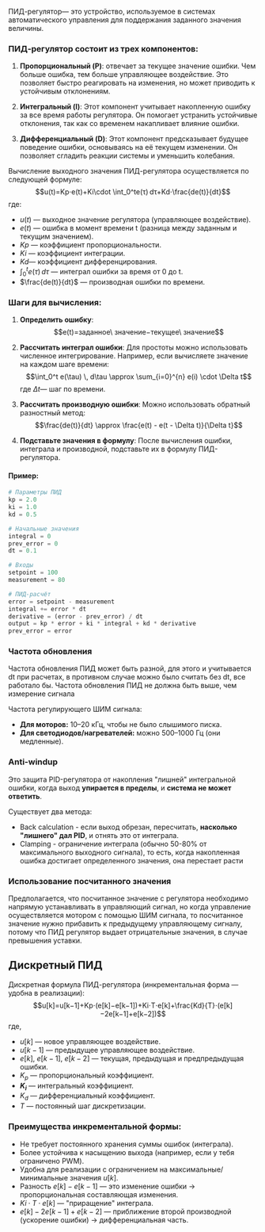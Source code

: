ПИД-регулятор— это устройство, используемое в системах автоматического управления для поддержания заданного значения величины. 

### ПИД-регулятор состоит из трех компонентов:

1. **Пропорциональный (P)**: отвечает за текущее значение ошибки. Чем больше ошибка, тем больше управляющее воздействие. Это позволяет быстро реагировать на изменения, но может приводить к устойчивым отклонениям.

2. **Интегральный (I)**: Этот компонент учитывает накопленную ошибку за все время работы регулятора. Он помогает устранить устойчивые отклонения, так как со временем накапливает влияние ошибки.

3. **Дифференциальный (D)**: Этот компонент предсказывает будущее поведение ошибки, основываясь на её текущем изменении. Он позволяет сгладить реакции системы и уменьшить колебания.

Вычисление выходного значения ПИД-регулятора осуществляется по следующей формуле:
$$u(t)=Kp⋅e(t)+Ki\cdot \int_0^te(τ) dτ+Kd⋅\frac{de(t)}{dt}$$
где:

- $u(t$) — выходное значение регулятора (управляющее воздействие).
- $e(t)$ — ошибка в момент времени t (разница между заданным и текущим значением).
- $Kp$ — коэффициент пропорциональности.
- $Ki$ — коэффициент интеграции.
- $Kd$— коэффициент дифференцирования.
- $\int_0^t e(\tau) \, d\tau$ — интеграл ошибки за время от 0 до t.
- $\frac{de(t)}{dt}$​ — производная ошибки по времени.
### Шаги для вычисления:

1. **Определить ошибку**:
$$e(t)=заданное\ значение−текущее\ значение$$
2. **Рассчитать интеграл ошибки**: Для простоты можно использовать численное интегрирование. Например, если вычисляете значение на каждом шаге времени:
$$\int_0^t e(\tau) \, d\tau \approx \sum_{i=0}^{n} e(i) \cdot \Delta t$$
	где $\Delta t$— шаг по времени.

3. **Рассчитать производную ошибки**: Можно использовать обратный разностный метод:
$$\frac{de(t)}{dt} \approx \frac{e(t) - e(t - \Delta t)}{\Delta t}​$$
4. **Подставьте значения в формулу**: После вычисления ошибки, интеграла и производной, подставьте их в формулу ПИД-регулятора.
#### Пример:

```python
# Параметры ПИД
kp = 2.0
ki = 1.0
kd = 0.5

# Начальные значения
integral = 0
prev_error = 0
dt = 0.1

# Входы
setpoint = 100
measurement = 80

# ПИД-расчёт
error = setpoint - measurement
integral += error * dt
derivative = (error - prev_error) / dt
output = kp * error + ki * integral + kd * derivative
prev_error = error
```

### Частота обновления
Частота обновления ПИД может быть разной, для этого и учитывается dt при расчетах, в противном случае можно было считать без dt, все работало бы.
Частота обновления ПИД не должна быть выше, чем измерение сигнала

Частота регулирующего ШИМ сигнала:
- **Для моторов:** 10–20 кГц, чтобы не было слышимого писка.
- **Для светодиодов/нагревателей:** можно 500–1000 Гц (они медленные).

### Anti-windup
Это защита PID-регулятора от накопления "лишней" интегральной ошибки, когда выход **упирается в пределы**, и **система не может ответить**.

Существует два метода:
- Back calculation - если выход обрезан, пересчитать, **насколько "лишнего" дал PID**, и отнять это от интеграла.
- Clamping - ограничение интеграла (обычно 50-80% от максимального выходного сигнала), то есть, когда накопленная ошибка достигает определенного значения, она перестает расти
### Использование посчитанного значения
Предполагается, что посчитанное значение с регулятора необходимо напрямую устанавливать в управляющий сигнал, но когда управление осуществляется мотором с помощью ШИМ сигнала, то посчитанное значение нужно прибавить к предыдущему управляющему сигналу, потому что ПИД регулятор выдает отрицательные значения, в случае превышения уставки. 

## Дискретный ПИД
Дискретная формула ПИД-регулятора (инкрементальная форма — удобна в реализации):
$$u[k]=u[k−1]+Kp​⋅(e[k]−e[k−1])+Ki​⋅T⋅e[k]+\frac{Kd​​}{T}⋅(e[k]−2e[k−1]+e[k−2])$$
где,
- $u[k]$ — новое управляющее воздействие.
- $u[k−1]$ — предыдущее управляющее воздействие.
- $e[k]$, $e[k−1]$, $e[k−2]$ — текущая, предыдущая и предпредыдущая ошибки.
- $K_p$ — пропорциональный коэффициент.
- **$K_i​$** — интегральный коэффициент.
- $K_d$​ — дифференциальный коэффициент.
- $T$ — постоянный шаг дискретизации.

### Преимущества инкрементальной формы:

- Не требует постоянного хранения суммы ошибок (интеграла).
- Более устойчива к насыщению выхода (например, если у тебя ограничено PWM).
- Удобна для реализации с ограничением на максимальные/минимальные значения $u[k]$.
- Разность $e[k]−e[k−1]$ — это изменение ошибки → пропорциональная составляющая изменения.
- $Ki​⋅T⋅e[k]$ — "приращение" интеграла.
- $e[k]−2e[k−1]+e[k−2]$ — приближение второй производной (ускорение ошибки) → дифференциальная часть.